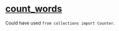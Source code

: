 # [count_words](https://www.pythonmorsels.com/exercises/9af6665915964ee7ba19fe3d762d9ca8/)


Could have used `from collections import Counter`.
